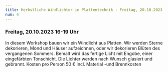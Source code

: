 ```yaml
---
title: Herbstliche Windlichter in Plattentechnik - Freitag, 20.10.2023    16-19 Uhr
num: 4
---
```


### Freitag, 20.10.2023    16-19 Uhr

In diesem Workshop bauen wir ein Windlicht aus Platten. Wir werden Sterne dekorieren, Mond und Häuser aufzeichnen, oder wir dekorieren Blüten des vergangenen Sommers. Bemalt wird das fertige Licht mit Engobe, einer eingefärbten Tonschicht. Die Lichter werden nach Wunsch glasiert und gebrannt.
Kosten pro Person 50 € incl. Material -und Brennkosten
